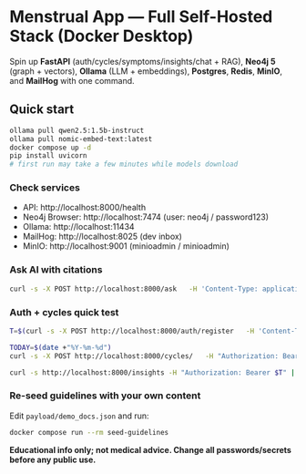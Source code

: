 # Menstrual App — Full Self-Hosted Stack (Docker Desktop)

Spin up **FastAPI** (auth/cycles/symptoms/insights/chat + RAG), **Neo4j 5** (graph + vectors), **Ollama** (LLM + embeddings), **Postgres**, **Redis**, **MinIO**, and **MailHog** with one command.

## Quick start
```bash
ollama pull qwen2.5:1.5b-instruct 
ollama pull nomic-embed-text:latest
docker compose up -d
pip install uvicorn
# first run may take a few minutes while models download
```

### Check services
- API: http://localhost:8000/health
- Neo4j Browser: http://localhost:7474  (user: neo4j / password123)
- Ollama: http://localhost:11434
- MailHog: http://localhost:8025  (dev inbox)
- MinIO: http://localhost:9001  (minioadmin / minioadmin)

### Ask AI with citations
```bash
curl -s -X POST http://localhost:8000/ask   -H 'Content-Type: application/json'   -d '{"question":"What helps with menstrual cramps?"}' | jq
```

### Auth + cycles quick test
```bash
T=$(curl -s -X POST http://localhost:8000/auth/register   -H 'Content-Type: application/json'   -d '{"email":"you@example.com","password":"test1234"}' | jq -r '.access_token')

TODAY=$(date +"%Y-%m-%d")
curl -s -X POST http://localhost:8000/cycles/   -H "Authorization: Bearer $T" -H "Content-Type: application/json"   -d "{"start_date":"$TODAY"}" | jq

curl -s http://localhost:8000/insights -H "Authorization: Bearer $T" | jq
```

### Re-seed guidelines with your own content
Edit `payload/demo_docs.json` and run:
```bash
docker compose run --rm seed-guidelines
```

**Educational info only; not medical advice. Change all passwords/secrets before any public use.**
